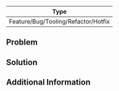 | Type        | 
| ----------- | 
| Feature/Bug/Tooling/Refactor/Hotfix |

## Problem

<!-- Describe the problem or issue you are addressing. -->

## Solution

<!-- Explain the approach you took to solve the problem and the choices you made. -->


## Additional Information

<!-- Provide any additional information or context that might be helpful. -->